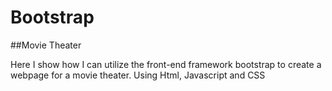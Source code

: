 # Bootstrap 
##Movie Theater
 
 Here I show how I can utilize the front-end framework bootstrap to create a webpage for a movie theater. Using Html, Javascript and CSS 
